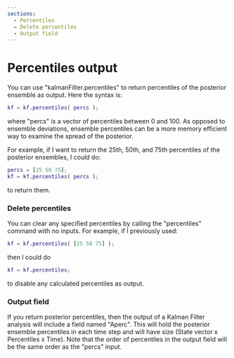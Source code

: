 ```yaml
---
sections:
  - Percentiles
  = Delete percentiles
  - Output field  
---
```

# Percentiles output
You can use "kalmanFilter.percentiles" to return percentiles of the posterior ensemble as output. Here the syntax is:
```matlab
kf = kf.percentiles( percs );
```
where "percs" is a vector of percentiles between 0 and 100. As opposed to ensemble deviations, ensemble percentiles can be a more memory efficient way to examine the spread of the posterior.

For example, if I want to return the 25th, 50th, and 75th percentiles of the posterior ensembles, I could do:
```matlab
percs = [25 50 75];
kf = kf.percentiles( percs );
```
to return them.

### Delete percentiles
You can clear any specified percentiles by calling the "percentiles" command with no inputs. For example, if I previously used:
```matlab
kf = kf.percentiles( [25 50 75] );
```
then I could do
```matlab
kf = kf.percentiles;
```
to disable any calculated percentiles as output.

### Output field
If you return posterior percentiles, then the output of a Kalman Filter analysis will include a field named "Aperc". This will hold the posterior ensemble percentiles in each time step and will have size (State vector x Percentiles x Time). Note that the order of percentiles in the output field will be the same order as the "percs" input.
